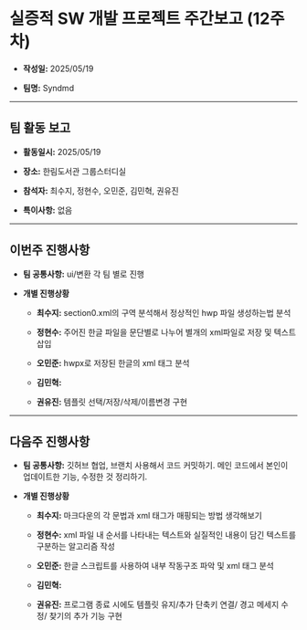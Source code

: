 # 실증적 SW 개발 프로젝트 주간보고 (12주차)
- **작성일:** 2025/05/19

- **팀명:** Syndmd

***

## 팀 활동 보고
- **활동일시:** 2025/05/19

- **장소:** 한림도서관 그룹스터디실

- **참석자:** 최수지, 정현수, 오민준, 김민혁, 권유진

- **특이사항:** 없음

***

## 이번주 진행사항
- **팀 공통사항:** ui/변환 각 팀 별로 진행

- **개별 진행상황**

  - **최수지:** section0.xml의 구역 분석해서 정상적인 hwp 파일 생성하는법 분석

  - **정현수:** 주어진 한글 파일을 문단별로 나누어 별개의 xml파일로 저장 및 텍스트 삽입

  - **오민준:** hwpx로 저장된 한글의 xml 태그 분석

  - **김민혁:** 

  - **권유진:** 템플릿 선택/저장/삭제/이름변경 구현

***

## 다음주 진행사항
- **팀 공통사항:** 깃허브 협업, 브랜치 사용해서 코드 커밋하기. 메인 코드에서 본인이 업데이트한 기능, 수정한 것 정리하기.

- **개별 진행상황**

  - **최수지:** 마크다운의 각 문법과 xml 태그가 매핑되는 방법 생각해보기

  - **정현수:** xml 파일 내 순서를 나타내는 텍스트와 실질적인 내용이 담긴 텍스트를 구분하는 알고리즘 작성

  - **오민준:** 한글 스크립트를 사용하여 내부 작동구조 파악 및 xml 태그 분석

  - **김민혁:** 

  - **권유진:** 프로그램 종료 시에도 템플릿 유지/추가 단축키 연결/ 경고 메세지 수정/ 찾기의 추가 기능 구현
